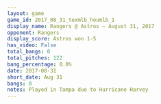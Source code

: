 ```yaml
---
layout: game
game_id: 2017_08_31_texmlb_houmlb_1
display_name: Rangers @ Astros – August 31, 2017
opponent: Rangers
display_score: Astros won 1-5
has_video: False
total_bangs: 0
total_pitches: 122
bang_percentage: 0.0%
date: 2017-08-31
short_date: Aug 31
bangs: 0
notes: Played in Tampa due to Hurricane Harvey
---
```

